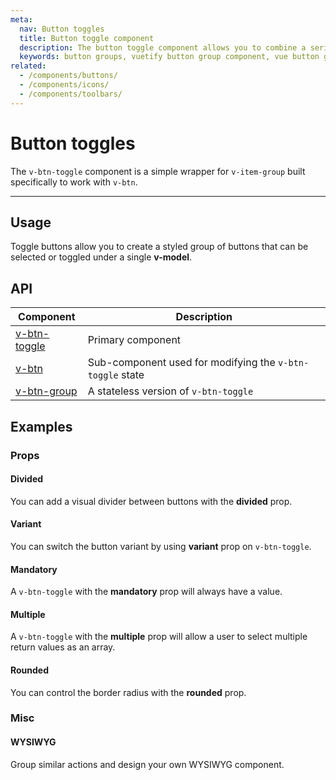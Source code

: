 ```yaml
---
meta:
  nav: Button toggles
  title: Button toggle component
  description: The button toggle component allows you to combine a series of selectable buttons together in a single element.
  keywords: button groups, vuetify button group component, vue button group component
related:
  - /components/buttons/
  - /components/icons/
  - /components/toolbars/
---
```


# Button toggles

The `v-btn-toggle` component is a simple wrapper for `v-item-group` built specifically to work with `v-btn`.

<!-- ![btn-groups Entry](https://cdn.vuetifyjs.com/docs/images/components-temp/v-btn-groups/v-btn-groups-entry.png) -->

---

## Usage

Toggle buttons allow you to create a styled group of buttons that can be selected or toggled under a single **v-model**.

<example file="v-btn-toggle/usage" />

<entry />

## API

| Component                          | Description |
|------------------------------------| - |
| [v-btn-toggle](/api/v-btn-toggle/) | Primary component |
| [v-btn](/api/v-btn/)               | Sub-component used for modifying the `v-btn-toggle` state |
| [v-btn-group](/api/v-btn-group/)   | A stateless version of `v-btn-toggle` |

<api-inline hide-links />

## Examples

### Props

#### Divided

You can add a visual divider between buttons with the **divided** prop.

<example file="v-btn-toggle/prop-divided" />

#### Variant

You can switch the button variant by using **variant** prop on `v-btn-toggle`.

<example file="v-btn-toggle/prop-variant" />

#### Mandatory

A `v-btn-toggle` with the **mandatory** prop will always have a value.

<example file="v-btn-toggle/prop-mandatory" />

#### Multiple

A `v-btn-toggle` with the **multiple** prop will allow a user to select multiple return values as an array.

<example file="v-btn-toggle/prop-multiple" />

#### Rounded

You can control the border radius with the **rounded** prop.

<example file="v-btn-toggle/prop-rounded" />

### Misc

<!-- #### Toolbar

Easily integrate customized button solutions with a `v-toolbar`

<example file="v-btn-toggle/misc-toolbar" /> -->

#### WYSIWYG

Group similar actions and design your own WYSIWYG component.

<example file="v-btn-toggle/misc-wysiwyg" />
